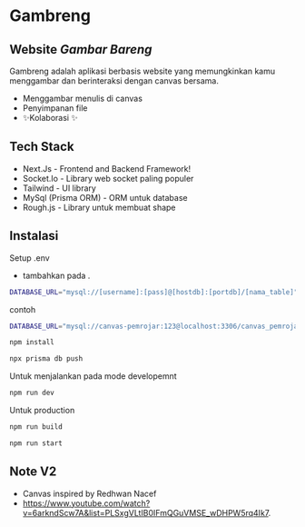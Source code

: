 # Gambreng

## Website _Gambar Bareng_

Gambreng adalah aplikasi berbasis website yang memungkinkan kamu menggambar dan berinteraksi dengan canvas bersama.

- Menggambar menulis di canvas
- Penyimpanan file
- ✨Kolaborasi ✨

## Tech Stack

- Next.Js - Frontend and Backend Framework!
- Socket.Io - Library web socket paling populer
- Tailwind - UI library
- MySql (Prisma ORM) - ORM untuk database
- Rough.js - Library untuk membuat shape

## Instalasi

Setup .env

- tambahkan pada .

```sh
DATABASE_URL="mysql://[username]:[pass]@[hostdb]:[portdb]/[nama_table]"
```

contoh

```sh
DATABASE_URL="mysql://canvas-pemrojar:123@localhost:3306/canvas_pemrojar"
```

```sh
npm install
```

```sh
npx prisma db push
```

Untuk menjalankan pada mode developemnt

```sh
npm run dev
```

Untuk production

```sh
npm run build
```

```sh
npm run start
```

## Note V2

- Canvas inspired by Redhwan Nacef
- https://www.youtube.com/watch?v=6arkndScw7A&list=PLSxgVLtIB0IFmQGuVMSE_wDHPW5rq4Ik7.
